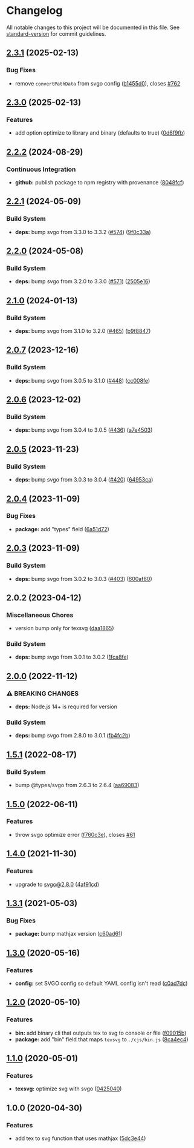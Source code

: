 # Changelog

All notable changes to this project will be documented in this file. See [standard-version](https://github.com/conventional-changelog/standard-version) for commit guidelines.

## [2.3.1](https://github.com/remarkablemark/texsvg/compare/v2.3.0...v2.3.1) (2025-02-13)


### Bug Fixes

* remove `convertPathData` from svgo config ([b1455d0](https://github.com/remarkablemark/texsvg/commit/b1455d0182c39573736999285eda21923539db81)), closes [#762](https://github.com/remarkablemark/texsvg/issues/762)

## [2.3.0](https://github.com/remarkablemark/texsvg/compare/v2.2.2...v2.3.0) (2025-02-13)


### Features

* add option optimize to library and binary (defaults to true) ([0d6f9fb](https://github.com/remarkablemark/texsvg/commit/0d6f9fbf8220f98109bf508084c4f71a2d7110f3))

## [2.2.2](https://github.com/remarkablemark/texsvg/compare/v2.2.1...v2.2.2) (2024-08-29)


### Continuous Integration

* **github:** publish package to npm registry with provenance ([8048fcf](https://github.com/remarkablemark/texsvg/commit/8048fcf796300d882ceaeb46208bd24a8153c05f))

## [2.2.1](https://github.com/remarkablemark/texsvg/compare/v2.2.0...v2.2.1) (2024-05-09)


### Build System

* **deps:** bump svgo from 3.3.0 to 3.3.2 ([#574](https://github.com/remarkablemark/texsvg/issues/574)) ([9f0c33a](https://github.com/remarkablemark/texsvg/commit/9f0c33a19b86c527a5f93a4d531cf01e2a40ed54))

## [2.2.0](https://github.com/remarkablemark/texsvg/compare/v2.1.0...v2.2.0) (2024-05-08)


### Build System

* **deps:** bump svgo from 3.2.0 to 3.3.0 ([#571](https://github.com/remarkablemark/texsvg/issues/571)) ([2505e16](https://github.com/remarkablemark/texsvg/commit/2505e16ebe366a4c37f74720a1362d80e62a82d4))

## [2.1.0](https://github.com/remarkablemark/texsvg/compare/v2.0.7...v2.1.0) (2024-01-13)


### Build System

* **deps:** bump svgo from 3.1.0 to 3.2.0 ([#465](https://github.com/remarkablemark/texsvg/issues/465)) ([b9f8847](https://github.com/remarkablemark/texsvg/commit/b9f884703c7907a60a9eefedf6917697b071200c))

## [2.0.7](https://github.com/remarkablemark/texsvg/compare/v2.0.6...v2.0.7) (2023-12-16)


### Build System

* **deps:** bump svgo from 3.0.5 to 3.1.0 ([#448](https://github.com/remarkablemark/texsvg/issues/448)) ([cc008fe](https://github.com/remarkablemark/texsvg/commit/cc008fe19578315a700e315d42ac71aa879e51a3))

## [2.0.6](https://github.com/remarkablemark/texsvg/compare/v2.0.5...v2.0.6) (2023-12-02)


### Build System

* **deps:** bump svgo from 3.0.4 to 3.0.5 ([#436](https://github.com/remarkablemark/texsvg/issues/436)) ([a7e4503](https://github.com/remarkablemark/texsvg/commit/a7e450345dc6ed3bed6781ada3aca12fc2a2becd))

## [2.0.5](https://github.com/remarkablemark/texsvg/compare/v2.0.4...v2.0.5) (2023-11-23)


### Build System

* **deps:** bump svgo from 3.0.3 to 3.0.4 ([#420](https://github.com/remarkablemark/texsvg/issues/420)) ([64953ca](https://github.com/remarkablemark/texsvg/commit/64953ca336920ccd33b63abb4d2f480658be1373))

## [2.0.4](https://github.com/remarkablemark/texsvg/compare/v2.0.3...v2.0.4) (2023-11-09)


### Bug Fixes

* **package:** add "types" field ([6a51d72](https://github.com/remarkablemark/texsvg/commit/6a51d728386673375532bf2ccce53e6a633e25b0))

## [2.0.3](https://github.com/remarkablemark/texsvg/compare/v2.0.2...v2.0.3) (2023-11-09)


### Build System

* **deps:** bump svgo from 3.0.2 to 3.0.3 ([#403](https://github.com/remarkablemark/texsvg/issues/403)) ([600af80](https://github.com/remarkablemark/texsvg/commit/600af80a00152323cbd623ea189a2791ec8d0c57))

## 2.0.2 (2023-04-12)

### Miscellaneous Chores

- version bump only for texsvg ([daa1865](https://github.com/remarkablemark/texsvg/commit/daa18654622b7c42aa075bb3a54b77602c20bfcd))

### Build System

- **deps:** bump svgo from 3.0.1 to 3.0.2 ([1fca8fe](https://github.com/remarkablemark/texsvg/commit/1fca8fe21e60d97b075a7f1488789620bced64a0))

## [2.0.0](https://github.com/remarkablemark/texsvg/compare/v1.5.1...v2.0.0) (2022-11-12)

### ⚠ BREAKING CHANGES

- **deps:** Node.js 14+ is required for version

### Build System

- **deps:** bump svgo from 2.8.0 to 3.0.1 ([fb4fc2b](https://github.com/remarkablemark/texsvg/commit/fb4fc2b425a24e56191ade02a150108c133144ca))

## [1.5.1](https://github.com/remarkablemark/texsvg/compare/v1.5.0...v1.5.1) (2022-08-17)

### Build System

- bump @types/svgo from 2.6.3 to 2.6.4 ([aa69083](https://github.com/remarkablemark/texsvg/commit/aa690834b9da6debe2056d52288bea0a63ae8af8))

## [1.5.0](https://github.com/remarkablemark/texsvg/compare/v1.4.0...v1.5.0) (2022-06-11)

### Features

- throw svgo optimize error ([f760c3e](https://github.com/remarkablemark/texsvg/commit/f760c3e61a9616870635d29c8b58a67826d129b8)), closes [#61](https://github.com/remarkablemark/texsvg/issues/61)

## [1.4.0](https://www.github.com/remarkablemark/texsvg/compare/v1.3.1...v1.4.0) (2021-11-30)

### Features

- upgrade to svgo@2.8.0 ([4af91cd](https://www.github.com/remarkablemark/texsvg/commit/4af91cdf03ca1044c8a38716192f202447d2d08c))

## [1.3.1](https://github.com/remarkablemark/texsvg/compare/v1.3.0...v1.3.1) (2021-05-03)

### Bug Fixes

- **package:** bump mathjax version ([c60ad61](https://github.com/remarkablemark/texsvg/commit/c60ad6198a09347efc80375afaa4fdea455cbce9))

## [1.3.0](https://github.com/remarkablemark/texsvg/compare/v1.2.0...v1.3.0) (2020-05-16)

### Features

- **config:** set SVGO config so default YAML config isn't read ([c0ad7dc](https://github.com/remarkablemark/texsvg/commit/c0ad7dc757ddc6d68c7dc0b7fae991b6bf8efdf2))

## [1.2.0](https://github.com/remarkablemark/texsvg/compare/v1.1.0...v1.2.0) (2020-05-10)

### Features

- **bin:** add binary cli that outputs tex to svg to console or file ([f09015b](https://github.com/remarkablemark/texsvg/commit/f09015b487853c0ca640576893fdd7d99cf20b1d))
- **package:** add "bin" field that maps `texsvg` to `./cjs/bin.js` ([8ca4ec4](https://github.com/remarkablemark/texsvg/commit/8ca4ec4daa368e73655416c83fd160e601948d8e))

## [1.1.0](https://github.com/remarkablemark/texsvg/compare/v1.0.0...v1.1.0) (2020-05-01)

### Features

- **texsvg:** optimize svg with svgo ([0425040](https://github.com/remarkablemark/texsvg/commit/0425040865da7af064aab4f1ddeec47145c6b8f4))

## 1.0.0 (2020-04-30)

### Features

- add tex to svg function that uses mathjax ([5dc3e44](https://github.com/remarkablemark/texsvg/commit/5dc3e44041603fbca583b585b66ce100572109e2))
